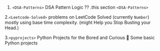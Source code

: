 1. `<DSA-Patterns>` 
DSA Pattern Logic ?? .this section `<DSA-Patterns>`

2.`<Leetcode-Solved>`
problems on LeetCode  Solved (currently `Number`) mostly using base time complexity. (might Help you Stop Busting your Head.)

3.`<pyprojects>` 
Python Projects for the Bored and Curious 🐍
Some basic Python projects <PyProjects>
